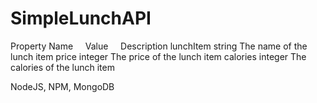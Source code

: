 # SimpleLunchAPI


Property Name         Value           Description
lunchItem			        string	      The name of the lunch item
price			            integer	      The price of the lunch item 
calories			        integer	      The calories of the lunch item

NodeJS, NPM, MongoDB
